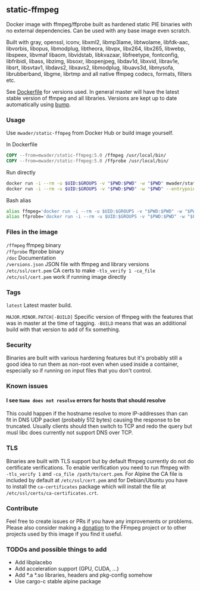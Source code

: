 ## static-ffmpeg

Docker image with ffmpeg/ffprobe built as hardened static PIE binaries
with no external dependencies. Can be used with any base image even scratch.

Built with
gray,
openssl,
iconv,
libxml2,
libmp3lame,
libtwolame,
libfdk-aac,
libvorbis,
libopus,
libmodplug,
libtheora,
libvpx,
libx264,
libx265,
libwebp,
libspeex,
libvmaf
libaom,
libvidstab,
libkvazaar,
libfreetype,
fontconfig,
libfribidi,
libass,
libzimg,
libsoxr,
libopenjpeg,
libdav1d,
libxvid,
librav1e,
libsrt,
libsvtav1,
libdavs2,
libxavs2,
libmodplug,
libuavs3d,
libmysofa,
librubberband,
libgme,
librtmp
and all native ffmpeg codecs, formats, filters etc.

See [Dockerfile](Dockerfile) for versions used. In general master will have the latest stable version
of ffmpeg and all libraries. Versions are kept up to date automatically using [bump](https://github.com/wader/bump).

### Usage

Use `mwader/static-ffmpeg` from Docker Hub or build image yourself.

In Dockerfile
```Dockerfile
COPY --from=mwader/static-ffmpeg:5.0 /ffmpeg /usr/local/bin/
COPY --from=mwader/static-ffmpeg:5.0 /ffprobe /usr/local/bin/
```
Run directly
```sh
docker run -i --rm -u $UID:$GROUPS -v "$PWD:$PWD" -w "$PWD" mwader/static-ffmpeg:5.0 -i file.wav file.mp3
docker run -i --rm -u $UID:$GROUPS -v "$PWD:$PWD" -w "$PWD" --entrypoint=/ffprobe mwader/static-ffmpeg:5.0 -i file.wav
```
Bash alias
```sh
alias ffmpeg='docker run -i --rm -u $UID:$GROUPS -v "$PWD:$PWD" -w "$PWD" mwader/static-ffmpeg:5.0'
alias ffprobe='docker run -i --rm -u $UID:$GROUPS -v "$PWD:$PWD" -w "$PWD" --entrypoint=/ffprobe mwader/static-ffmpeg:5.0'
```

### Files in the image
`/ffmpeg` ffmpeg binary<br>
`/ffprobe` ffprobe binary<br>
`/doc` Documentation<br>
`/versions.json` JSON file with ffmpeg and library versions<br>
`/etc/ssl/cert.pem` CA certs to make `-tls_verify 1 -ca_file /etc/ssl/cert.pem` work if running image directly<br>

### Tags

`latest` Latest master build.

`MAJOR.MINOR.PATCH[-BUILD]` Specific version of ffmpeg with the features that was in master at the time of tagging.
`-BUILD` means that was an additional build with that version to add of fix something.

### Security

Binaries are built with various hardening features but it's probably still a good idea to run
them as non-root even when used inside a container, especially so if running on input files
that you don't control.

### Known issues

#### I see `Name does not resolve` errors for hosts that should resolve

This could happen if the hostname resolve to more IP-addresses than can fit in DNS UDP packet
(probably 512 bytes) causing the response to be truncated. Usually clients should then switch
to TCP and redo the query but musl libc does currently not support DNS over TCP.

### TLS

Binaries are built with TLS support but by default ffmpeg currently do
not do certificate verifications. To enable verification you need to run
ffmpeg with `-tls_verify 1` and `-ca_file /path/to/cert.pem`. For Alpine
the CA file is included by default at `/etc/ssl/cert.pem` and for Debian/Ubuntu
you have to install the `ca-certificates` package which will install the file at
`/etc/ssl/certs/ca-certificates.crt`.

### Contribute

Feel free to create issues or PRs if you have any improvements or problems.
Please also consider making a [donation](https://ffmpeg.org/donations.html) to
the FFmpeg project or to other projects used by this image if you find it useful.

### TODOs and possible things to add

* Add libplacebo
* Add acceleration support (GPU, CUDA, ...)
* Add *.a *.so libraries, headers and pkg-config somehow
* Use cargo-c stable alpine package
